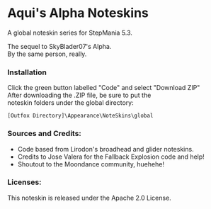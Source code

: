 # Aqui's Alpha Noteskins
A global noteskin series for StepMania 5.3.

The sequel to SkyBlader07's Alpha.  
By the same person, really.

### Installation

Click the green button labelled "Code" and select "Download ZIP"  
After downloading the .ZIP file, be sure to put the  
noteskin folders under the global directory:

`[Outfox Directory]\Appearance\NoteSkins\global`

### Sources and Credits:
- Code based from Lirodon's broadhead and glider noteskins.
- Credits to Jose Valera for the Fallback Explosion code and help!
- Shoutout to the Moondance community, huehehe!
	
### Licenses:
This noteskin is released under the Apache 2.0 License.
